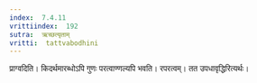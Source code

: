 ```yaml
---
index:  7.4.11
vrittiindex:  192
sutra:  ऋच्छत्यृताम्
vritti:  tattvabodhini 
---
```


प्राग्वदिति। किदर्थमारब्धोऽपि गुणः परत्वाण्णल्यपि भवति। रपरत्वम्। तत उपधावृद्धिरित्यर्थः। 

